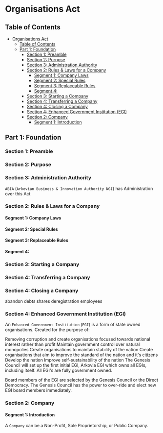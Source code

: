 # Organisations Act

## Table of Contents
- [Organisations Act](#organisations-act)
    - [Table of Contents](#table-of-contents)
    - [Part 1: Foundation](#part-1-foundation)
        - [Section 1: Preamble](#section-1-preamble)
        - [Section 2: Purpose](#section-2-purpose)
        - [Section 3: Administration Authority](#section-3-administration-authority)
        - [Section 2: Rules & Laws for a Company](#section-2-rules--laws-for-a-company)
            - [Segment 1: Company Laws](#segment-1-company-laws)
            - [Segment 2: Special Rules](#segment-2-special-rules)
            - [Segment 3: Replaceable Rules](#segment-3-replaceable-rules)
            - [Segment 4:](#segment-4)
        - [Section 3: Starting a Company](#section-3-starting-a-company)
        - [Section 4: Transferring a Company](#section-4-transferring-a-company)
        - [Section 4: Closing a Company](#section-4-closing-a-company)
        - [Section 4: Enhanced Government Institution (EGI)](#section-4-enhanced-government-institution-egi)
        - [Section 2: Company](#section-2-company)
            - [Segment 1: Introduction](#segment-1-introduction)

## Part 1: Foundation
### Section 1: Preamble

### Section 2: Purpose

### Section 3: Administration Authority
`ABIA` (`Arkovian Business & Innovation Authority NGI`) has Administration over this Act

### Section 2: Rules & Laws for a Company
#### Segment 1: Company Laws
#### Segment 2: Special Rules
#### Segment 3: Replaceable Rules
#### Segment 4:

### Section 3: Starting a Company
### Section 4: Transferring a Company
### Section 4: Closing a Company
abandon
debts
shares
deregistration
employees

### Section 4: Enhanced Government Institution (EGI)
An `Enhanced Government Institution` (`EGI`) is a form of state owned organisations. Created for the purpose of:

Removing corruption and create organisations focused towards national interest rather than profit
Maintain government control over natural monopolies
Create organisations to maintain stability of the nation
Create organisations that aim to improve the standard of the nation and it's citizens
Develop the nation
Improve self-sustainability of the nation
The Genesis Council will set up the first initial EGI, Arkovia EGI which owns all EGIs, including itself. All EGI's are fully government owned.

Board members of the EGI are selected by the Genesis Council or the Direct Democracy. The Genesis Council has the power to over-ride and elect new EGI board members immediately.

### Section 2: Company
#### Segment 1: Introduction
A `Company` can be a Non-Profit, Sole Proprietorship, or Public Company. 
